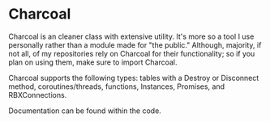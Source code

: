# Charcoal
Charcoal is an cleaner class with extensive utility. It's more so a tool I use personally rather than a module made for "the public." Although, majority, if not all, of my repositories rely on Charcoal for their functionality; so if you plan on using them, make sure to import Charcoal.

Charcoal supports the following types: tables with a Destroy or Disconnect method, coroutines/threads, functions, Instances, Promises, and RBXConnections.

Documentation can be found within the code.
